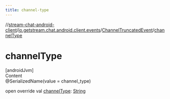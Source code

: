 ```yaml
---
title: channel-type
---
```

//[stream-chat-android-client](../../../index.md)/[io.getstream.chat.android.client.events](../index.md)/[ChannelTruncatedEvent](index.md)/[channelType](channelType.md)



# channelType  
[androidJvm]  
Content  
@SerializedName(value = channel_type)  
  
open override val [channelType](channelType.md): [String](https://kotlinlang.org/api/latest/jvm/stdlib/kotlin/-string/index.html)  



